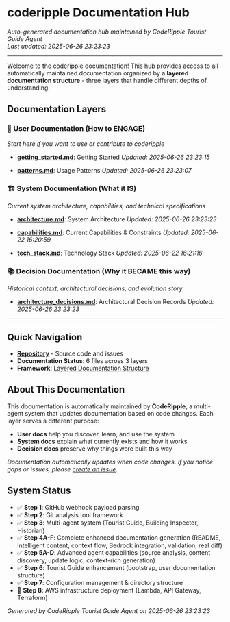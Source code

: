 # coderipple Documentation Hub

*Auto-generated documentation hub maintained by CodeRipple Tourist Guide Agent*  
*Last updated: 2025-06-26 23:23:23*

---

Welcome to the coderipple documentation! This hub provides access to all automatically maintained documentation organized by a **layered documentation structure** - three layers that handle different depths of understanding.

## Documentation Layers

### 🎯 User Documentation (How to ENGAGE)
*Start here if you want to use or contribute to coderipple*

- **[getting_started.md](coderipple/getting_started.md)**: Getting Started
  *Updated: 2025-06-26 23:23:15*

- **[patterns.md](coderipple/patterns.md)**: Usage Patterns
  *Updated: 2025-06-26 23:23:07*

### 🏗️ System Documentation (What it IS)
*Current system architecture, capabilities, and technical specifications*

- **[architecture.md](coderipple/system/architecture.md)**: System Architecture
  *Updated: 2025-06-26 23:23:23*

- **[capabilities.md](coderipple/system/capabilities.md)**: Current Capabilities & Constraints
  *Updated: 2025-06-22 16:20:59*

- **[tech_stack.md](coderipple/system/tech_stack.md)**: Technology Stack
  *Updated: 2025-06-22 16:21:16*

### 📚 Decision Documentation (Why it BECAME this way)
*Historical context, architectural decisions, and evolution story*

- **[architecture_decisions.md](coderipple/decisions/architecture_decisions.md)**: Architectural Decision Records
  *Updated: 2025-06-26 23:23:23*

---

## Quick Navigation

- **[Repository](https://github.com/robertoallende/coderipple)** - Source code and issues
- **Documentation Status**: 6 files across 3 layers
- **Framework**: [Layered Documentation Structure](https://github.com/robertoallende/coderipple#documentation-layers)

## About This Documentation

This documentation is automatically maintained by **CodeRipple**, a multi-agent system that updates documentation based on code changes. Each layer serves a different purpose:

- **User docs** help you discover, learn, and use the system
- **System docs** explain what currently exists and how it works  
- **Decision docs** preserve why things were built this way

*Documentation automatically updates when code changes. If you notice gaps or issues, please [create an issue](https://github.com/robertoallende/coderipple/issues).*

## System Status

- ✅ **Step 1**: GitHub webhook payload parsing  
- ✅ **Step 2**: Git analysis tool framework
- ✅ **Step 3**: Multi-agent system (Tourist Guide, Building Inspector, Historian)
- ✅ **Step 4A-F**: Complete enhanced documentation generation (README, intelligent content, context flow, Bedrock integration, validation, real diff)
- ✅ **Step 5A-D**: Advanced agent capabilities (source analysis, content discovery, update logic, context-rich generation)
- ✅ **Step 6**: Tourist Guide enhancement (bootstrap, user documentation structure)
- ✅ **Step 7**: Configuration management & directory structure
- 📅 **Step 8**: AWS infrastructure deployment (Lambda, API Gateway, Terraform)

*Generated by CodeRipple Tourist Guide Agent on 2025-06-26 23:23:23*
